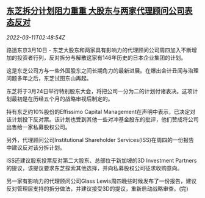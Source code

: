 <!--1646967662000-->
[东芝拆分计划阻力重重 大股东与两家代理顾问公司表态反对](https://cn.reuters.com/article/toshiba-0310-thuropposition-idCNKCS2L807S)
------

<div><i>2022-03-11T02:48:54Z</i></div><p>路透东京3月10日 - 东芝大股东和两家具有影响力的代理顾问公司周四加入不断增加的投资者行列，反对拆分与解散这家有146年历史的日本企业集团的计划。</p><p>这是东芝公司方与一些外国股东之间长期角力的最新进展。在爆出会计丑闻与治理问题多年之后，东芝试图东山再起。</p><p>东芝将于3月24日举行特别股东大会，将把公司一分为二的计划付诸表决。这项计划最初是在历经五个月的战略审视后制定的。</p><p>持有东芝约10%股份的Effissimo Capital Management在声明中表示，已决定对该计划投下反对票。该计划也受到其他一些对冲基金股东的批评，他们赞成将公司出售给一家私募股权公司。</p><p>另外，代理顾问公司Institutional Shareholder Services(ISS)在周四的一份报告中建议反对该分拆计划。</p><p>ISS还建议股东投票反对第二大股东、总部位于新加坡的3D Investment Partners的提议，该提议要求东芝探索其他选择，并向私募股权公司征求收购意向。</p><p>另一家有影响力的代理顾问公司Glass Lewis周四晚些时候发布了一份报告，建议反对管理层支持的拆分做法，并建议接受3D的提议，重新启动战略审查。(完)</p>
